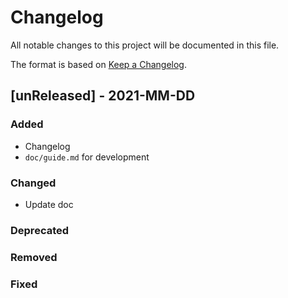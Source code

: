 # Changelog

All notable changes to this project will be documented in this file.

The format is based on [Keep a Changelog](http://keepachangelog.com/en/1.0.0/).


## [unReleased] - 2021-MM-DD

### Added

* Changelog
* `doc/guide.md` for development

### Changed

* Update doc

### Deprecated

### Removed

### Fixed

